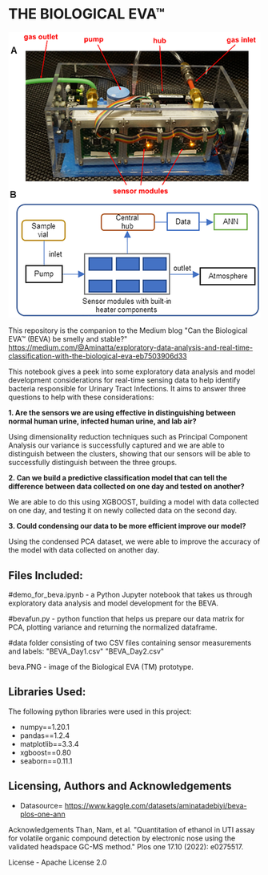 # THE BIOLOGICAL EVA™

![Alt text](beva.PNG)

This repository is the companion to the Medium blog "Can the Biological EVA™ (BEVA) be smelly and stable?"
https://medium.com/@Aminatta/exploratory-data-analysis-and-real-time-classification-with-the-biological-eva-eb7503906d33

This notebook gives a peek into some exploratory data analysis and model development considerations for real-time sensing data to help identify bacteria responsible for Urinary Tract Infections. It aims to answer three questions to help with these considerations:

**1. Are the sensors we are using effective in distinguishing between normal human urine, infected human urine, and lab air?**
 
 Using dimensionality reduction techniques such as Principal Component Analysis our variance is successfully captured and we are able to distinguish between the clusters, showing that our sensors will be able to successfully distinguish between the three groups.

**2. Can we build a predictive classification model that can tell the difference between data collected on one day and tested on another?**

We are able to do this using XGBOOST, building a model with data collected on one day, and testing it on newly collected data on the second day. 

**3. Could condensing our data to be more efficient improve our model?**

Using the condensed PCA dataset, we were able to improve the accuracy of the model with data collected on another day. 


## Files Included:

#demo_for_beva.ipynb - a Python Jupyter notebook that takes us through exploratory data analysis and model development for the BEVA.

#bevafun.py - python function that helps us prepare our data matrix for PCA, plotting variance and returning the normalized dataframe.

#data folder consisting of two CSV files containing sensor measurements and labels:
"BEVA_Day1.csv" 
"BEVA_Day2.csv"

beva.PNG - image of the Biological EVA (TM) prototype.

## Libraries Used:
The following python libraries were used in this project:

* numpy==1.20.1
* pandas==1.2.4
* matplotlib==3.3.4
* xgboost==0.80 
* seaborn==0.11.1

## Licensing, Authors and Acknowledgements
* Datasource= https://www.kaggle.com/datasets/aminatadebiyi/beva-plos-one-ann

Acknowledgements
Than, Nam, et al. "Quantitation of ethanol in UTI assay for volatile organic compound detection by electronic nose using the validated headspace GC-MS method." Plos one 17.10 (2022): e0275517.

License - Apache License 2.0


